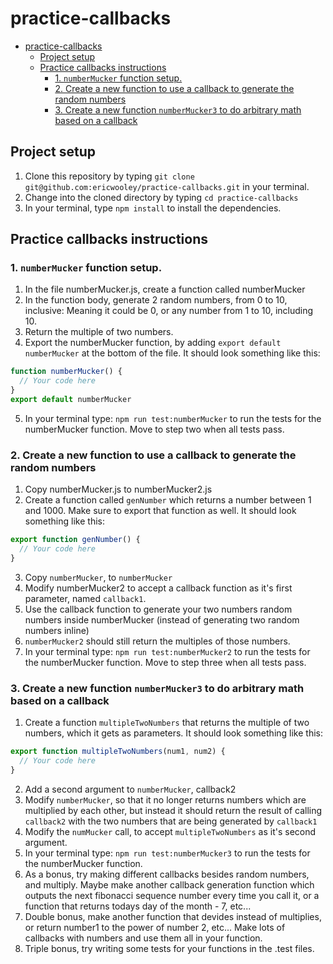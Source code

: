 # practice-callbacks
* [practice-callbacks](#practice-callbacks)
  * [Project setup](#project-setup)
  * [Practice callbacks instructions](#practice-callbacks-instructions)
    * [1. `numberMucker` function setup.](#1-numbermucker-function-setup)
    * [2. Create a new function to use a callback to generate the random numbers](#2-create-a-new-function-to-use-a-callback-to-generate-the-random-numbers)
    * [3. Create a new function `numberMucker3` to do arbitrary math based on a callback](#3-create-a-new-function-numbermucker3-to-do-arbitrary-math-based-on-a-callback)

## Project setup

1. Clone this repository by typing `git clone git@github.com:ericwooley/practice-callbacks.git` in your terminal.
2. Change into the cloned directory by typing `cd practice-callbacks`
3. In your terminal, type `npm install` to install the dependencies.

## Practice callbacks instructions

### 1. `numberMucker` function setup.

1. In the file numberMucker.js, create a function called numberMucker
2. In the function body, generate 2 random numbers, from 0 to 10, inclusive: Meaning it could be 0, or any number from 1 to 10, including 10.
3. Return the multiple of two numbers.
4. Export the numberMucker function, by adding `export default numberMucker` at the bottom of the file. It should look something like this:
  ```js
  function numberMucker() {
    // Your code here
  }
  export default numberMucker
  ```
5. In your terminal type: `npm run test:numberMucker` to run the tests for the numberMucker function. Move to step two when all tests pass.


### 2. Create a new function to use a callback to generate the random numbers

1. Copy numberMucker.js to numberMucker2.js
2. Create a function called `genNumber` which returns a number between 1 and 1000. Make sure to export that function as well. It should look something like this:
  ```js
  export function genNumber() {
    // Your code here
  }
  ```
3. Copy `numberMucker`, to `numberMucker`
4. Modify numberMucker2 to accept a callback function as it's first parameter, named `callback1`.
5. Use the callback function to generate your two numbers random numbers inside numberMucker (instead of generating two random numbers inline)
6. `numberMucker2` should still return the multiples of those numbers.
7. In your terminal type: `npm run test:numberMucker2` to run the tests for the numberMucker function. Move to step three when all tests pass.

### 3. Create a new function `numberMucker3` to do arbitrary math based on a callback

1. Create a function `multipleTwoNumbers` that returns the multiple of two numbers, which it gets as parameters. It should look something like this:
  ```js
  export function multipleTwoNumbers(num1, num2) {
    // Your code here
  }
  ```
2. Add a second argument to `numberMucker`, callback2
3. Modify `numberMucker`, so that it no longer returns numbers which are multiplied by each other, but instead it should return the result of calling `callback2` with the two numbers that are being generated by `callback1`
4. Modify the `numMucker` call, to accept `multipleTwoNumbers` as it's second argument.
5. In your terminal type: `npm run test:numberMucker3` to run the tests for the numberMucker function.
6. As a bonus, try making different callbacks besides random numbers, and multiply. Maybe make another callback generation function which outputs the next fibonacci sequence number every time you call it, or a function that returns todays day of the month - 7, etc...
6. Double bonus, make another function that devides instead of multiplies, or return number1 to the power of number 2, etc... Make lots of callbacks with numbers and use them all in your function.
7. Triple bonus, try writing some tests for your functions in the .test files.
